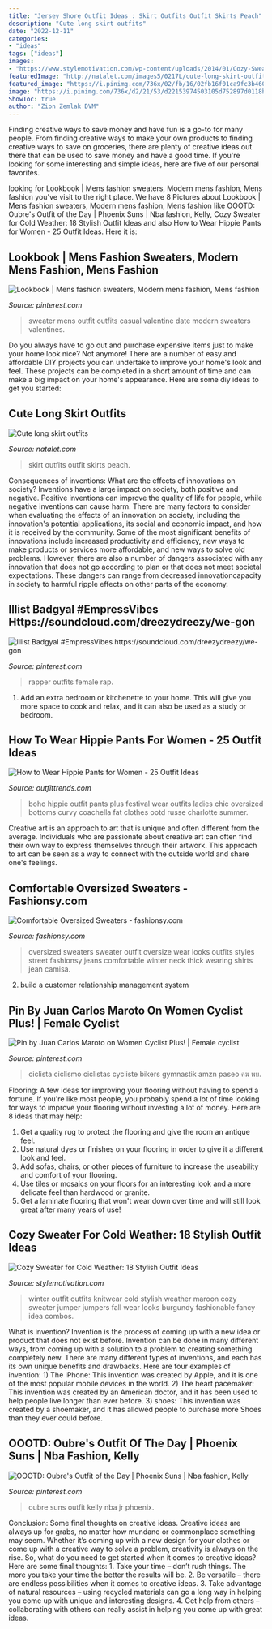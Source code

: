 ```yaml
---
title: "Jersey Shore Outfit Ideas : Skirt Outfits Outfit Skirts Peach"
description: "Cute long skirt outfits"
date: "2022-12-11"
categories:
- "ideas"
tags: ["ideas"]
images:
- "https://www.stylemotivation.com/wp-content/uploads/2014/01/Cozy-Sweater-for-Cold-Weather-18-Stylish-Outfit-Ideas-12-620x908.jpg"
featuredImage: "http://natalet.com/images5/0217L/cute-long-skirt-outfits/cute-long-skirt-outfits-31_9.jpg"
featured_image: "https://i.pinimg.com/736x/02/fb/16/02fb16f01ca9fc3b46063c53aa9e5c05.jpg"
image: "https://i.pinimg.com/736x/d2/21/53/d22153974503105d752897d0118bd795--casual-date-nights-red-sweaters.jpg"
ShowToc: true
author: "Zion Zemlak DVM"
---
```



Finding creative ways to save money and have fun is a go-to for many people. From finding creative ways to make your own products to finding creative ways to save on groceries, there are plenty of creative ideas out there that can be used to save money and have a good time. If you're looking for some interesting and simple ideas, here are five of our personal favorites.

	

		
looking for Lookbook | Mens fashion sweaters, Modern mens fashion, Mens fashion you've visit to the right place. We have 8 Pictures about Lookbook | Mens fashion sweaters, Modern mens fashion, Mens fashion like OOOTD: Oubre&#039;s Outfit of the Day | Phoenix Suns | Nba fashion, Kelly, Cozy Sweater for Cold Weather: 18 Stylish Outfit Ideas and also How to Wear Hippie Pants for Women - 25 Outfit Ideas. Here it is:
		
    
## Lookbook | Mens Fashion Sweaters, Modern Mens Fashion, Mens Fashion

<img loading=lazy src="https://i.pinimg.com/736x/d2/21/53/d22153974503105d752897d0118bd795--casual-date-nights-red-sweaters.jpg" onerror="this.onerror=null;this.src='https://tse3.mm.bing.net/th?id=OIP.ADUBGoyg6KcuG2dViU9gNgHaLI&amp;pid=15.1';" alt="Lookbook | Mens fashion sweaters, Modern mens fashion, Mens fashion">

_Source: pinterest.com_

>sweater mens outfit outfits casual valentine date modern sweaters valentines. 

	

Do you always have to go out and purchase expensive items just to make your home look nice? Not anymore! There are a number of easy and affordable DIY projects you can undertake to improve your home's look and feel. These projects can be completed in a short amount of time and can make a big impact on your home's appearance. Here are some diy ideas to get you started: 

    
## Cute Long Skirt Outfits

<img loading=lazy src="http://natalet.com/images5/0217L/cute-long-skirt-outfits/cute-long-skirt-outfits-31_9.jpg" onerror="this.onerror=null;this.src='https://tse3.mm.bing.net/th?id=OIP.il5_SDRZtyuTEfZpmHd-1wAAAA&amp;pid=15.1';" alt="Cute long skirt outfits">

_Source: natalet.com_

>skirt outfits outfit skirts peach. 

	

Consequences of inventions: What are the effects of innovations on society?
Inventions have a large impact on society, both positive and negative. Positive inventions can improve the quality of life for people, while negative inventions can cause harm. There are many factors to consider when evaluating the effects of an innovation on society, including the innovation's potential applications, its social and economic impact, and how it is received by the community. Some of the most significant benefits of innovations include increased productivity and efficiency, new ways to make products or services more affordable, and new ways to solve old problems. However, there are also a number of dangers associated with any innovation that does not go according to plan or that does not meet societal expectations. These dangers can range from decreased innovationcapacity in society to harmful ripple effects on other parts of the economy.

    
## Illist Badgyal #EmpressVibes Https://soundcloud.com/dreezydreezy/we-gon

<img loading=lazy src="https://i.pinimg.com/736x/82/9f/41/829f414acfad57408d436d88d78d5705.jpg" onerror="this.onerror=null;this.src='https://tse2.mm.bing.net/th?id=OIP.fFRCLNS9H-FIzgoDfo35MQHaI5&amp;pid=15.1';" alt="Illist Badgyal #EmpressVibes https://soundcloud.com/dreezydreezy/we-gon">

_Source: pinterest.com_

>rapper outfits female rap. 

	

1. Add an extra bedroom or kitchenette to your home. This will give you more space to cook and relax, and it can also be used as a study or bedroom. 

    
## How To Wear Hippie Pants For Women - 25 Outfit Ideas

<img loading=lazy src="https://www.outfittrends.com/wp-content/uploads/2017/11/Boho-Bottoms-for-Oversized-Ladies.jpg" onerror="this.onerror=null;this.src='https://tse2.mm.bing.net/th?id=OIP.ol57gRh2tIU4Jts73f26MgHaLL&amp;pid=15.1';" alt="How to Wear Hippie Pants for Women - 25 Outfit Ideas">

_Source: outfittrends.com_

>boho hippie outfit pants plus festival wear outfits ladies chic oversized bottoms curvy coachella fat clothes ootd russe charlotte summer. 

	

Creative art is an approach to art that is unique and often different from the average. Individuals who are passionate about creative art can often find their own way to express themselves through their artwork. This approach to art can be seen as a way to connect with the outside world and share one's feelings.

    
## Comfortable Oversized Sweaters - Fashionsy.com

<img loading=lazy src="http://fashionsy.com/wp-content/uploads/2013/11/Oversized-Thick-Sweaters-For-Women-3.jpg" onerror="this.onerror=null;this.src='https://tse2.mm.bing.net/th?id=OIP.0t07z3581s0iOdsZoNmwYgHaLH&amp;pid=15.1';" alt="Comfortable Oversized Sweaters - fashionsy.com">

_Source: fashionsy.com_

>oversized sweaters sweater outfit oversize wear looks outfits styles street fashionsy jeans comfortable winter neck thick wearing shirts jean camisa. 

	

2. build a customer relationship management system

    
## Pin By Juan Carlos Maroto On Women Cyclist Plus! | Female Cyclist

<img loading=lazy src="https://i.pinimg.com/736x/21/30/df/2130df876228fd566d6147e727f6c774.jpg" onerror="this.onerror=null;this.src='https://tse4.mm.bing.net/th?id=OIP.U_DaxnSzHPoOX2vgVN5BBAHaKp&amp;pid=15.1';" alt="Pin by Juan Carlos Maroto on Women Cyclist Plus! | Female cyclist">

_Source: pinterest.com_

>ciclista ciclismo ciclistas cycliste bikers gymnastik amzn paseo คฆ พบ. 

	

Flooring: A few ideas for improving your flooring without having to spend a fortune.
If you're like most people, you probably spend a lot of time looking for ways to improve your flooring without investing a lot of money. Here are 8 ideas that may help: 
1. Get a quality rug to protect the flooring and give the room an antique feel. 
2. Use natural dyes or finishes on your flooring in order to give it a different look and feel. 
3. Add sofas, chairs, or other pieces of furniture to increase the useability and comfort of your flooring. 
4. Use tiles or mosaics on your floors for an interesting look and a more delicate feel than hardwood or granite. 
5. Get a laminate flooring that won't wear down over time and will still look great after many years of use! 

    
## Cozy Sweater For Cold Weather: 18 Stylish Outfit Ideas

<img loading=lazy src="https://www.stylemotivation.com/wp-content/uploads/2014/01/Cozy-Sweater-for-Cold-Weather-18-Stylish-Outfit-Ideas-12-620x908.jpg" onerror="this.onerror=null;this.src='https://tse2.mm.bing.net/th?id=OIP.-akr4LForcLujRzZpmef3gHaK2&amp;pid=15.1';" alt="Cozy Sweater for Cold Weather: 18 Stylish Outfit Ideas">

_Source: stylemotivation.com_

>winter outfit outfits knitwear cold stylish weather maroon cozy sweater jumper jumpers fall wear looks burgundy fashionable fancy idea combos. 

	

What is invention?
Invention is the process of coming up with a new idea or product that does not exist before. Invention can be done in many different ways, from coming up with a solution to a problem to creating something completely new. There are many different types of inventions, and each has its own unique benefits and drawbacks. Here are four examples of invention: 1) The iPhone: This invention was created by Apple, and it is one of the most popular mobile devices in the world. 2) The heart pacemaker: This invention was created by an American doctor, and it has been used to help people live longer than ever before. 3) shoes: This invention was created by a shoemaker, and it has allowed people to purchase more Shoes than they ever could before.

    
## OOOTD: Oubre&#039;s Outfit Of The Day | Phoenix Suns | Nba Fashion, Kelly

<img loading=lazy src="https://i.pinimg.com/736x/02/fb/16/02fb16f01ca9fc3b46063c53aa9e5c05.jpg" onerror="this.onerror=null;this.src='https://tse3.mm.bing.net/th?id=OIP.DkDX0rGhvkF6mcxK9puaRAHaLH&amp;pid=15.1';" alt="OOOTD: Oubre&#039;s Outfit of the Day | Phoenix Suns | Nba fashion, Kelly">

_Source: pinterest.com_

>oubre suns outfit kelly nba jr phoenix. 

	

Conclusion: Some final thoughts on creative ideas.
Creative ideas are always up for grabs, no matter how mundane or commonplace something may seem. Whether it’s coming up with a new design for your clothes or come up with a creative way to solve a problem, creativity is always on the rise. So, what do you need to get started when it comes to creative ideas? Here are some final thoughts: 1. Take your time – don’t rush things. The more you take your time the better the results will be. 2. Be versatile – there are endless possibilities when it comes to creative ideas. 3. Take advantage of natural resources – using recycled materials can go a long way in helping you come up with unique and interesting designs. 4. Get help from others – collaborating with others can really assist in helping you come up with great ideas. 
